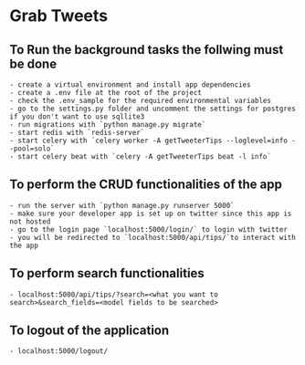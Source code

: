 # Grab Tweets

## To Run the background tasks the follwing must be done
    - create a virtual environment and install app dependencies
    - create a .env file at the root of the project
    - check the .env_sample for the required environmental variables
    - go to the settings.py folder and uncomment the settings for postgres if you don't want to use sqllite3
    - run migrations with `python manage.py migrate`
    - start redis with `redis-server`
    - start celery with `celery worker -A getTweeterTips --loglevel=info --pool=solo`
    - start celery beat with `celery -A getTweeterTips beat -l info`

## To perform the CRUD functionalities of the app
    - run the server with `python manage.py runserver 5000`
    - make sure your developer app is set up on twitter since this app is not hosted
    - go to the login page `localhost:5000/login/` to login with twitter
    - you will be redirected to `localhost:5000/api/tips/`to interact with the app

## To perform search functionalities
    - localhost:5000/api/tips/?search=<what you want to search>&search_fields=<model fields to be searched>

## To logout of the application
    - localhost:5000/logout/
